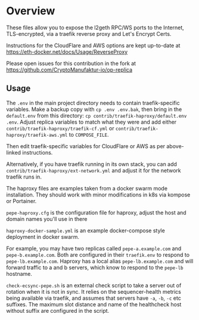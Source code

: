 # Overview

These files allow you to expose the l2geth RPC/WS ports to the Internet, TLS-encrypted,
via a traefik reverse proxy and Let's Encrypt Certs.

Instructions for the CloudFlare and AWS options are kept up-to-date at https://eth-docker.net/docs/Usage/ReverseProxy

Please open issues for this contribution in the fork at https://github.com/CryptoManufaktur-io/op-replica

## Usage

The `.env` in the main project directory needs to contain traefik-specific variables. Make a backup copy with
`cp .env .env.bak`, then bring in the `default.env` from this directory: `cp contrib/traefik-haproxy/default.env .env`.
Adjust replica variables to match what they were and add either `contrib/traefik-haproxy/traefik-cf.yml` or
`contrib/traefik-haproxy/traefik-aws.yml` to `COMPOSE_FILE`.

Then edit traefik-specific variables for CloudFlare or AWS as per above-linked instructions.

Alternatively, if you have traefik running in its own stack, you can add `contrib/traefik-haproxy/ext-network.yml`
and adjust it for the network traefik runs in.

The haproxy files are examples taken from a docker swarm mode installation. They should work
with minor modifications in k8s via kompose or Portainer.

`pepe-haproxy.cfg` is the configuration file for haproxy, adjust the host and domain names you'll
use in there

`haproxy-docker-sample.yml` is an example docker-compose style deployment in docker swarm.

For example, you may have two replicas called `pepe-a.example.com` and `pepe-b.example.com`.
Both are configured in their `traefik.env` to respond to `pepe-lb.example.com`. Haproxy has
a local alias `pepe-lb.example.com` and will forward traffic to a and b servers, which know to respond
to the `pepe-lb` hostname.

`check-ecsync-pepe.sh` is an external check script to take a server out of rotation when it is not
in sync. It relies on the sequencer-health metrics being available via traefik, and assumes that
servers have `-a`, `-b`, `-c` etc suffixes. The maximum slot distance and name of the healthcheck host
without suffix are configured in the script.
